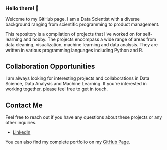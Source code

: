 ### Hello there! 👋

Welcome to my GitHub page. I am a Data Scientist with a diverse background ranging from scientific programming to product management. 

This repository is a compilation of projects that I've worked on for self-learning and hobby. The projects encompass a wide range of areas from data cleaning, visualization, machine learning and data analysis. They are written in various programming languages including Python and R.

## Collaboration Opportunities

I am always looking for interesting projects and collaborations in Data Science, Data Analysis and Machine Learning. If you're interested in working together, please feel free to get in touch.

## Contact Me

Feel free to reach out if you have any questions about these projects or any other inquiries.

* [LinkedIn](https://www.linkedin.com/in/monica-chandramurthy-m1995/)

You can also find my complete portfolio on my [GitHub Page](https://monicacs5830.github.io).
